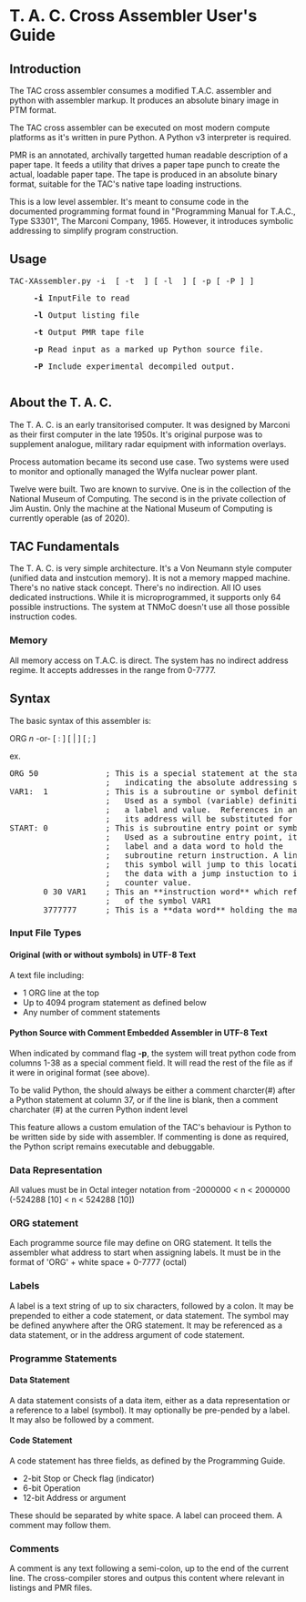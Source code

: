 # T. A. C. Cross Assembler User's Guide

## Introduction 

The TAC cross assembler consumes a modified T.A.C. assembler and python with assembler markup. It produces an absolute binary image in PTM format. 

The TAC cross assembler can be executed on most modern compute platforms as it's written in pure Python.  A Python v3 interpreter is required. 

PMR is an annotated, archivally targetted human readable description of a paper tape.   It feeds a utility that drives a paper tape punch to create the actual, loadable paper tape. The tape is produced in an absolute binary format, suitable for the TAC's native tape loading instructions.

This is a low level assembler. It's meant to consume code in the documented programming format found in "Programming Manual for T.A.C., Type S3301", The Marconi Company, 1965.  However, it introduces symbolic addressing to simplify program construction.

## Usage

<pre>TAC-XAssembler.py -i <input-file> [ -t <tape-file> ] [ -l <listing-file> ] [ -p [ -P ] ] 
<p>     <b>-i</b> InputFile to read
<p>     <b>-l</b> Output listing file
<p>     <b>-t</b> Output PMR tape file
<p>     <b>-p</b> Read input as a marked up Python source file. 
<p>     <b>-P</b> Include experimental decompiled output.
</pre>

## About the T. A. C.

The T. A. C. is an early transitorised computer.  It was designed by Marconi as their first computer in the late 1950s.  It's original purpose was to supplement analogue, military radar equipment with information overlays. 

Process automation became its second use case.  Two systems were used to monitor and optionally managed the Wylfa nuclear power plant.   

Twelve were built. Two are known to survive. One is in the collection of the National Museum of Computing.  The second is in the private collection of Jim Austin. Only the machine at the National Museum of Computing is currently operable (as of 2020).

## TAC Fundamentals

The T. A. C. is very simple architecture. It's a Von Neumann style computer (unified data and instcution memory). It is not a memory mapped machine.  There's no native stack concept. There's no indirection. All IO uses dedicated instructions.  While it is microprogrammed, it supports only 64 possible instructions. The system at TNMoC doesn't use all those possible instruction codes.

### Memory

All memory access on T.A.C. is direct.  The system has no indirect address regime.  It accepts addresses in the range from 0-7777. 

## Syntax

The basic syntax of this assembler is:

ORG *n*
-or-
[ <LABEL>: ] [ <INSTUCTION WORD> | <DATA WORD>] [ ;<COMMENT> ]

ex. 
<pre>
ORG 50              ; This is a special statement at the start of the source
                    ;   indicating the absolute addressing start of the programme.
VAR1:  1            ; This is a subroutine or symbol definition 
                    ;   Used as a symbol (variable) definition, it consists
                    ;   a label and value.  References in an instruction later
                    ;   its address will be substituted for the symbol.
START: 0            ; This is subroutine entry point or symbol definition
                    ;   Used as a subroutine entry point, it consists of a 
                    ;   label and a data word to hold the
                    ;   subroutine return instruction. A link instruction with 
                    ;   this symbol will jump to this location, and overwrite
                    ;   the data with a jump instuction to it's last programme
                    ;   counter value.
       0 30 VAR1    ; This an **instruction word** which references the memory location
                    ;   of the symbol VAR1
       3777777      ; This is a **data word** holding the maximum 20 - bit value
</pre>

### Input File Types

#### Original (with or without symbols) in UTF-8 Text

A text file including:

- 1 ORG line at the top
- Up to 4094 program statement as defined below
- Any number of comment statements

#### Python Source with Comment Embedded Assembler in UTF-8 Text

When indicated by command flag **-p**, the system will treat python code from columns 1-38 as a special comment field. It will read the rest of the file as if it were in original format (see above). 

To be valid Python, the should always be either a comment charcter(#) after a Python statement at column 37, or if the line is blank, then a comment charchater (#) at the curren Python indent level

This feature allows a custom emulation of the TAC's behaviour is Python to be written side by side with assembler. If commenting is done as required, the Python script remains executable and debuggable.

### Data Representation

All values must be in Octal integer notation from   -2000000 < n < 2000000  (-524288 [10] < n <  524288 [10])

### ORG statement

Each programme source file may define on ORG statement.  It tells the assembler what address to start when assigning labels. It must be in the format of 'ORG' + white space + 0-7777 (octal)

### Labels

A label is a text string of up to six characters, followed by a colon.  It may be prepended to either a code statement, or data statement.  The symbol may be defined anywhere after the ORG statement. It may be referenced as a data statement, or in the address argument of code statement.

### Programme Statements

#### Data Statement

A data statement consists of a data item, either as a data representation or a reference to a label (symbol).  It may optionally be pre-pended by a label. It may also be followed by a comment. 

#### Code Statement

A code statement has three fields, as defined by the Programming Guide.  

- 2-bit Stop or Check flag (indicator)
- 6-bit Operation 
- 12-bit Address or argument 

These should be separated by white space.  A label can proceed them.  A comment may follow them.

### Comments

A comment is any text following a semi-colon, up to the end of the current line. The cross-compiler stores and outpus this content where relevant in listings and PMR files.







